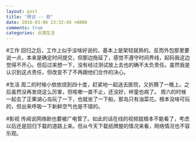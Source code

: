 ```yaml
---
layout: post
title: "周记 -- 悲"
date: 2016-03-06 23:32:49 +0800
comments: true
categories: 点滴生活
---
```

#工作
回归之后，工作上似乎没啥好说的，基本上是架轻就熟的。反而外包那里要说一点，本来是确定时间提交，但那边拖延了，感觉不遵守时间界线，起码我这边觉得不开心。但后过来想一下，没有经过测试放上去也的确不太负责任。虽然我是认识到这点责任，但改变不了不再跟他们合作的决心。

#生活
周二的时候小依依烧到四十度，赶紧地一起送去医院，又折腾了一晚上。之后虽然没再发烧这么厉害，但咳嗽一直不止，还没好，梓童也病了。
周六的时候一起去了正果湖心岛玩了一下，也就坐了一下船，那岛只有油菜花。根本没啥可玩的，但出来呼吸一下新鲜空气也是不错的。

#影视
传闻说网络剧也要被广电管了。如此的话在线的视频就根本不能看了，考虑以后还是回归下载的道路上来。但从今天下载纸牌屋的情况来看，网络情况也不容乐观。
